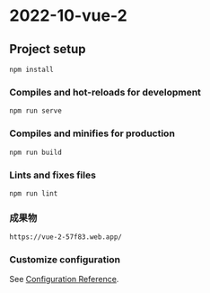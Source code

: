 # 2022-10-vue-2

## Project setup
```
npm install
```

### Compiles and hot-reloads for development
```
npm run serve
```

### Compiles and minifies for production
```
npm run build
```

### Lints and fixes files
```
npm run lint
```

### 成果物
```
https://vue-2-57f83.web.app/
```

### Customize configuration
See [Configuration Reference](https://cli.vuejs.org/config/).